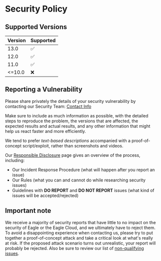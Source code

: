 # Security Policy

## Supported Versions

| Version | Supported          |
| ------- | ------------------ |
| 13.0    | :white_check_mark: |
| 12.0    | :white_check_mark: |
| 11.0    | :white_check_mark: |
| <=10.0  | :x:                |

## Reporting a Vulnerability

Please share privately the details of your security vulnerability by contacting our Security Team:
[Contact Info](https://www.eagle-erp.com/security-report)

Make sure to include as much information as possible, with the detailed steps to reproduce the problem,
the versions that are affected, the expected results and actual results, and any other information that
might help us react faster and more efficiently.

We tend to prefer _text-based descriptions_ accompanied with a proof-of-concept script/exploit, rather
than screenshots and videos.

Our [Responsible Disclosure](https://www.eagle-erp.com/security-report) page gives an overview of the
process, including:

 - Our Incident Response Procedure (what will happen after you report an issue)
 - Our Rules (what you can and cannot do while researching security issues)
 - Guidelines with **DO REPORT** and **DO NOT REPORT** issues
   (what kind of issues will be accepted/rejected)


## Important note

We receive a majority of security reports that have little to no impact on the security of Eagle or
the Eagle Cloud, and we ultimately have to reject them. To avoid a disappointing experience when
contacting us, please try to put together a proof-of-concept attack and take a critical look at
what's really at risk.
If the proposed attack scenario turns out unrealistic, your report will probably be rejected.
Also be sure to review our list of [non-qualifying issues](https://www.eagle-erp.com/security-report#what).
